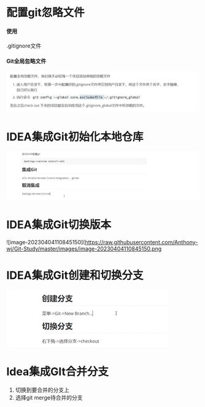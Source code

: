# 配置git忽略文件

#### 使用

.gitignore文件

#### Git全局忽略文件

![image-20230404101746638](https://raw.githubusercontent.com/Anthony-wj/Git-Study/master/images/image-20230404101746638.png)



# IDEA集成Git初始化本地仓库

![image-20230404103834054](https://raw.githubusercontent.com/Anthony-wj/Git-Study/master/images/image-20230404103834054.png)



# IDEA集成Git切换版本

![image-20230404110845150](https://raw.githubusercontent.com/Anthony-wj/Git-Study/master/images/image-20230404110845150.png



# IDEA集成Git创建和切换分支

![image-20230404111328424](https://raw.githubusercontent.com/Anthony-wj/Git-Study/master/images/image-20230404111328424.png)



# Idea集成GIt合并分支

1. 切换到要合并的分支上
2. 选择git merge待合并的分支



